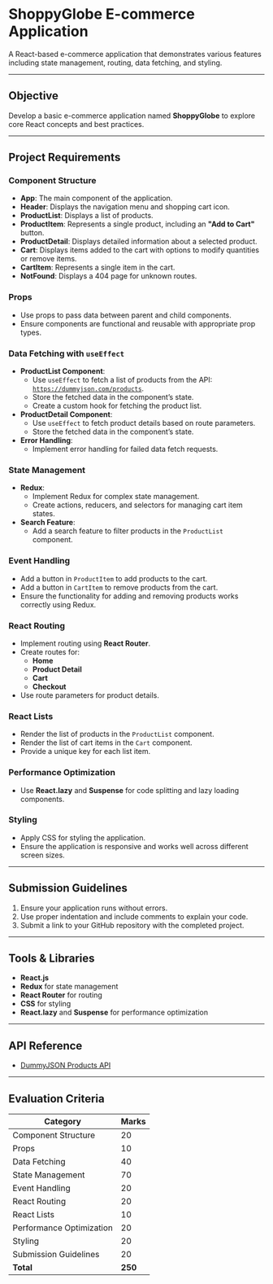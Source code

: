 # ShoppyGlobe E-commerce Application

A React-based e-commerce application that demonstrates various features including state management, routing, data fetching, and styling. 

---

## **Objective**
Develop a basic e-commerce application named **ShoppyGlobe** to explore core React concepts and best practices.

---

## **Project Requirements**

### **Component Structure**
- **App**: The main component of the application.
- **Header**: Displays the navigation menu and shopping cart icon.
- **ProductList**: Displays a list of products.
- **ProductItem**: Represents a single product, including an **"Add to Cart"** button.
- **ProductDetail**: Displays detailed information about a selected product.
- **Cart**: Displays items added to the cart with options to modify quantities or remove items.
- **CartItem**: Represents a single item in the cart.
- **NotFound**: Displays a 404 page for unknown routes.

### **Props**
- Use props to pass data between parent and child components.
- Ensure components are functional and reusable with appropriate prop types.

### **Data Fetching with `useEffect`**
- **ProductList Component**:
  - Use `useEffect` to fetch a list of products from the API: [`https://dummyjson.com/products`](https://dummyjson.com/products).
  - Store the fetched data in the component’s state.
  - Create a custom hook for fetching the product list. 
- **ProductDetail Component**:
  - Use `useEffect` to fetch product details based on route parameters.
  - Store the fetched data in the component’s state.
- **Error Handling**:
  - Implement error handling for failed data fetch requests.

### **State Management**
- **Redux**:
  - Implement Redux for complex state management.
  - Create actions, reducers, and selectors for managing cart item states.
- **Search Feature**:
  - Add a search feature to filter products in the `ProductList` component.

### **Event Handling**
- Add a button in `ProductItem` to add products to the cart.
- Add a button in `CartItem` to remove products from the cart.
- Ensure the functionality for adding and removing products works correctly using Redux.

### **React Routing**
- Implement routing using **React Router**.
- Create routes for:
  - **Home**
  - **Product Detail**
  - **Cart**
  - **Checkout**
- Use route parameters for product details.

### **React Lists**
- Render the list of products in the `ProductList` component.
- Render the list of cart items in the `Cart` component.
- Provide a unique key for each list item.

### **Performance Optimization**
- Use **React.lazy** and **Suspense** for code splitting and lazy loading components.

### **Styling**
- Apply CSS for styling the application.
- Ensure the application is responsive and works well across different screen sizes.

---

## **Submission Guidelines**
1. Ensure your application runs without errors. 
2. Use proper indentation and include comments to explain your code. 
3. Submit a link to your GitHub repository with the completed project.

---

## **Tools & Libraries**
- **React.js**
- **Redux** for state management
- **React Router** for routing
- **CSS** for styling
- **React.lazy** and **Suspense** for performance optimization

---

## **API Reference**
- [DummyJSON Products API](https://dummyjson.com/products)

---

## **Evaluation Criteria**
| **Category**                | **Marks** |
|-----------------------------|-----------|
| Component Structure         | 20        |
| Props                       | 10        |
| Data Fetching               | 40        |
| State Management            | 70        |
| Event Handling              | 20        |
| React Routing               | 20        |
| React Lists                 | 10        |
| Performance Optimization    | 20        |
| Styling                     | 20        |
| Submission Guidelines       | 20        |
| **Total**                   | **250**   |
